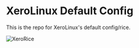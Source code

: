 # XeroLinux Default Config

This is the repo for XeroLinux's default config/rice.

![XeroRice](https://i.imgur.com/MQxvaGL.jpg)
